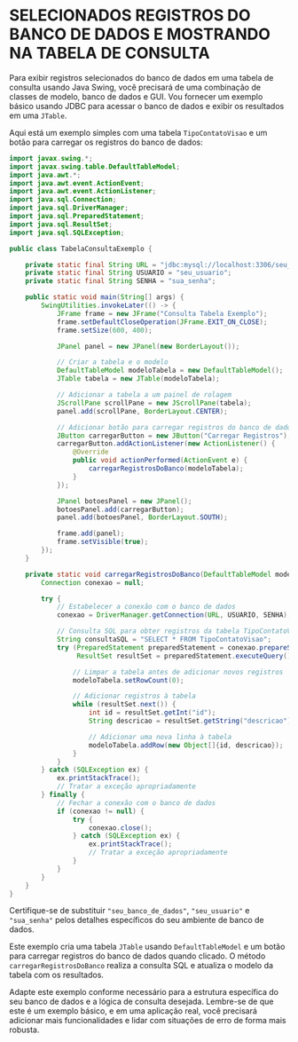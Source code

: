 # SELECIONADOS REGISTROS DO BANCO DE DADOS E MOSTRANDO NA TABELA DE CONSULTA
Para exibir registros selecionados do banco de dados em uma tabela de consulta usando Java Swing, você precisará de uma combinação de classes de modelo, banco de dados e GUI. Vou fornecer um exemplo básico usando JDBC para acessar o banco de dados e exibir os resultados em uma `JTable`.

Aqui está um exemplo simples com uma tabela `TipoContatoVisao` e um botão para carregar os registros do banco de dados:

```java
import javax.swing.*;
import javax.swing.table.DefaultTableModel;
import java.awt.*;
import java.awt.event.ActionEvent;
import java.awt.event.ActionListener;
import java.sql.Connection;
import java.sql.DriverManager;
import java.sql.PreparedStatement;
import java.sql.ResultSet;
import java.sql.SQLException;

public class TabelaConsultaExemplo {

    private static final String URL = "jdbc:mysql://localhost:3306/seu_banco_de_dados";
    private static final String USUARIO = "seu_usuario";
    private static final String SENHA = "sua_senha";

    public static void main(String[] args) {
        SwingUtilities.invokeLater(() -> {
            JFrame frame = new JFrame("Consulta Tabela Exemplo");
            frame.setDefaultCloseOperation(JFrame.EXIT_ON_CLOSE);
            frame.setSize(600, 400);

            JPanel panel = new JPanel(new BorderLayout());

            // Criar a tabela e o modelo
            DefaultTableModel modeloTabela = new DefaultTableModel();
            JTable tabela = new JTable(modeloTabela);

            // Adicionar a tabela a um painel de rolagem
            JScrollPane scrollPane = new JScrollPane(tabela);
            panel.add(scrollPane, BorderLayout.CENTER);

            // Adicionar botão para carregar registros do banco de dados
            JButton carregarButton = new JButton("Carregar Registros");
            carregarButton.addActionListener(new ActionListener() {
                @Override
                public void actionPerformed(ActionEvent e) {
                    carregarRegistrosDoBanco(modeloTabela);
                }
            });

            JPanel botoesPanel = new JPanel();
            botoesPanel.add(carregarButton);
            panel.add(botoesPanel, BorderLayout.SOUTH);

            frame.add(panel);
            frame.setVisible(true);
        });
    }

    private static void carregarRegistrosDoBanco(DefaultTableModel modeloTabela) {
        Connection conexao = null;

        try {
            // Estabelecer a conexão com o banco de dados
            conexao = DriverManager.getConnection(URL, USUARIO, SENHA);

            // Consulta SQL para obter registros da tabela TipoContatoVisao
            String consultaSQL = "SELECT * FROM TipoContatoVisao";
            try (PreparedStatement preparedStatement = conexao.prepareStatement(consultaSQL);
                 ResultSet resultSet = preparedStatement.executeQuery()) {

                // Limpar a tabela antes de adicionar novos registros
                modeloTabela.setRowCount(0);

                // Adicionar registros à tabela
                while (resultSet.next()) {
                    int id = resultSet.getInt("id");
                    String descricao = resultSet.getString("descricao");

                    // Adicionar uma nova linha à tabela
                    modeloTabela.addRow(new Object[]{id, descricao});
                }
            }
        } catch (SQLException ex) {
            ex.printStackTrace();
            // Tratar a exceção apropriadamente
        } finally {
            // Fechar a conexão com o banco de dados
            if (conexao != null) {
                try {
                    conexao.close();
                } catch (SQLException ex) {
                    ex.printStackTrace();
                    // Tratar a exceção apropriadamente
                }
            }
        }
    }
}
```

Certifique-se de substituir `"seu_banco_de_dados"`, `"seu_usuario"` e `"sua_senha"` pelos detalhes específicos do seu ambiente de banco de dados.

Este exemplo cria uma tabela `JTable` usando `DefaultTableModel` e um botão para carregar registros do banco de dados quando clicado. O método `carregarRegistrosDoBanco` realiza a consulta SQL e atualiza o modelo da tabela com os resultados.

Adapte este exemplo conforme necessário para a estrutura específica do seu banco de dados e a lógica de consulta desejada. Lembre-se de que este é um exemplo básico, e em uma aplicação real, você precisará adicionar mais funcionalidades e lidar com situações de erro de forma mais robusta.